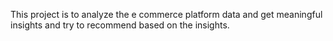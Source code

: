 This project is to analyze the e commerce platform data and get meaningful insights and try to recommend based on the insights.
